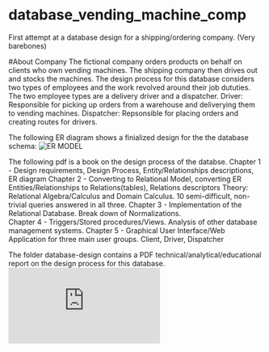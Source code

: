 # database_vending_machine_comp
First attempt at a database design for a shipping/ordering company. (Very barebones)

#About Company 
  The fictional company orders products on behalf on clients who own vending machines. The shipping company 
then drives out and stocks the machines. The design process for this database considers two types of employees and the work revolved around 
their job dututies. The two employee types are a delivery driver and a dispatcher.
  Driver: Responsible for picking up orders from a warehouse and deliverying them to vending machines.
  Dispatcher: Repsonsible for placing orders and creating routes for drivers. 
  
 The following ER diagram shows a finialized design for the the database schema:
 ![ER MODEL](https://github.com/EdwinGonzalez23/database_vending_machine_comp/tree/master/database-design/Vending_Machine_Comp_ER.png)
 
 The following pdf is a book on the design process of the databse. 
 Chapter 1 - Design requirements, Design Process, Entity/Relationships descriptions, ER diagram
 Chapter 2 - Converting to Relational Model, converting ER Entities/Relationships to Relations(tables), Relations descriptors
            Theory: Relational Algebra/Calculus and Domain Calculus. 10 semi-difficult, non-trivial queries answered in all three. 
 Chapter 3 - Implementation of the Relational Database. Break down of Normalizations.  
 Chapter 4 - Triggers/Stored procedures/Views. Analysis of other database management systems.
 Chapter 5 - Graphical User Interface/Web Application for three main user groups. 
             Client, Driver, Dispatcher
 
The folder database-design contains a PDF technical/analytical/educational report on the design process 
for this database. 
![Database Technical Book](https://github.com/EdwinGonzalez23/database_vending_machine_comp/blob/master/database-design/Database_VendingMachine_Company.pdf)

